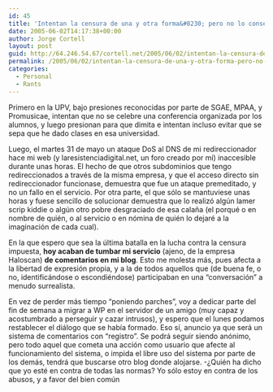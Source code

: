 ```yaml
---
id: 45
title: 'Intentan la censura de una y otra forma&#8230; pero no lo conseguirán'
date: 2005-06-02T14:17:38+00:00
author: Jorge Cortell
layout: post
guid: http://64.246.54.67/cortell.net/2005/06/02/intentan-la-censura-de-una-y-otra-forma-pero-no-lo-conseguiran/
permalink: /2005/06/02/intentan-la-censura-de-una-y-otra-forma-pero-no-lo-conseguiran/
categories:
  - Personal
  - Rants
---
```

Primero en la UPV, bajo presiones reconocidas por parte de SGAE, MPAA, y Promusicae, intentan que no se celebre una conferencia organizada por los alumnos, y luego presionan para que dimita e intentan incluso evitar que se sepa que he dado clases en esa universidad.

Luego, el martes 31 de mayo un ataque DoS al DNS de mi redireccionador hace mi web (y laresistenciadigital.net, un foro creado por mí­) inaccesible durante unas horas. El hecho de que otros subdominios que tengo redireccionados a través de la misma empresa, y que el acceso directo sin redireccionador funcionase, demuestra que fue un ataque premeditado, y no un fallo en el servicio. Por otra parte, el que sólo se mantuviese unas horas y fuese sencillo de solucionar demuestra que lo realizó algún lamer scrip kiddie o algún otro pobre desgraciado de esa calaña (el porqué o en nombre de quién, o al servicio o en nómina de quién lo dejaré a la imaginación de cada cual).

En la que espero que sea la última batalla en la lucha contra la censura impuesta, **hoy acaban de tumbar mi servicio** (ajeno, de la empresa Haloscan) **de comentarios en mi blog**. Esto me molesta más, pues afecta a la libertad de expresión propia, y a la de todos aquellos que (de buena fe, o no, identificándose o escondiéndose) participaban en una &#8220;conversación&#8221; a menudo surrealista.

En vez de perder más tiempo &#8220;poniendo parches&#8221;, voy a dedicar parte del fin de semana a migrar a WP en el servidor de un amigo (muy capaz y acostumbrado a perseguir y cazar intrusos), y espero que el lunes podamos restablecer el diálogo que se habí­a formado. Eso sí­, anuncio ya que será un sistema de comentarios con &#8220;registro&#8221;. Se podrá seguir siendo anónimo, pero todo aquel que cometa una acción como usuario que afecte al funcionamiento del sistema, o impida el libre uso del sistema por parte de los demás, tendrá que buscarse otro blog donde alojarse. -¿Quién ha dicho que yo esté en contra de todas las normas? Yo sólo estoy en contra de los abusos, y a favor del bien común